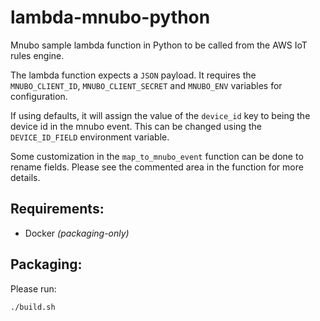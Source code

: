 lambda-mnubo-python
===================

Mnubo sample lambda function in Python to be called from the AWS IoT rules engine.

The lambda function expects a `JSON` payload. It requires the `MNUBO_CLIENT_ID`, `MNUBO_CLIENT_SECRET` and `MNUBO_ENV` variables for configuration. 

If using defaults, it will assign the value of the `device_id` key to being the device id in the mnubo event. This can be changed using the `DEVICE_ID_FIELD` environment variable.

Some customization in the `map_to_mnubo_event` function can be done to rename fields. Please see the commented area in the function for more details.

Requirements:
-------------
- Docker _(packaging-only)_

Packaging:
-------------
Please run:

```
./build.sh
```